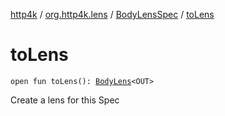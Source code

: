 [http4k](../../index.md) / [org.http4k.lens](../index.md) / [BodyLensSpec](index.md) / [toLens](./to-lens.md)

# toLens

`open fun toLens(): `[`BodyLens`](../-body-lens/index.md)`<OUT>`

Create a lens for this Spec

